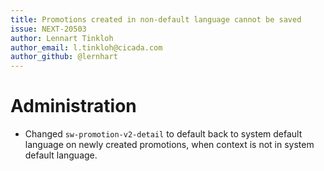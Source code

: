 ```yaml
---
title: Promotions created in non-default language cannot be saved
issue: NEXT-20503
author: Lennart Tinkloh
author_email: l.tinkloh@cicada.com
author_github: @lernhart
---
```

# Administration
* Changed `sw-promotion-v2-detail` to default back to system default language on newly created promotions, when context is not in system default language.
